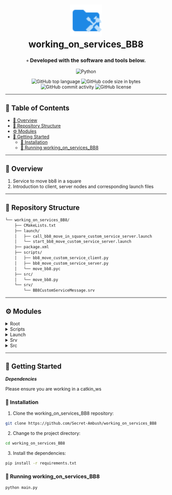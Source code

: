 <div align="center">
<h1 align="center">
<img src="https://raw.githubusercontent.com/PKief/vscode-material-icon-theme/ec559a9f6bfd399b82bb44393651661b08aaf7ba/icons/folder-project.svg" width="100" />
<br>working_on_services_BB8
</h1>
<h3>◦ Developed with the software and tools below.</h3>

<p align="center">
<img src="https://img.shields.io/badge/Python-3776AB.svg?style&logo=Python&logoColor=white" alt="Python" />
</p>
<img src="https://img.shields.io/github/languages/top/Secret-Ambush/working_on_services_BB8?style&color=5D6D7E" alt="GitHub top language" />
<img src="https://img.shields.io/github/languages/code-size/Secret-Ambush/working_on_services_BB8?style&color=5D6D7E" alt="GitHub code size in bytes" />
<img src="https://img.shields.io/github/commit-activity/m/Secret-Ambush/working_on_services_BB8?style&color=5D6D7E" alt="GitHub commit activity" />
<img src="https://img.shields.io/github/license/Secret-Ambush/working_on_services_BB8?style&color=5D6D7E" alt="GitHub license" />
</div>

---

## 📖 Table of Contents
- [📍 Overview](#-overview)
- [📂 Repository Structure](#-repository-structure)
- [⚙️ Modules](#modules)
- [🚀 Getting Started](#-getting-started)
    - [🔧 Installation](#-installation)
    - [🤖 Running working_on_services_BB8](#-running-working_on_services_BB8)

---


## 📍 Overview

1) Service to move bb8 in a square
2) Introduction to client, server nodes and corresponding launch files

---


## 📂 Repository Structure

```sh
└── working_on_services_BB8/
    ├── CMakeLists.txt
    ├── launch/
    │   ├── call_bb8_move_in_square_custom_service_server.launch
    │   └── start_bb8_move_custom_service_server.launch
    ├── package.xml
    ├── scripts/
    │   ├── bb8_move_custom_service_client.py
    │   ├── bb8_move_custom_service_server.py
    │   └── move_bb8.pyc
    ├── src/
    │   └── move_bb8.py
    └── srv/
        └── BB8CustomServiceMessage.srv
```


---

## ⚙️ Modules

<details closed><summary>Root</summary>

| File                                                                                                | Summary                   |
| ---                                                                                                 | ---                       |
| [CMakeLists.txt](https://github.com/Secret-Ambush/working_on_services_BB8/blob/main/CMakeLists.txt) | HTTPStatus Exception: 429 |

</details>

<details closed><summary>Scripts</summary>

| File                                                                                                                                              | Summary                   |
| ---                                                                                                                                               | ---                       |
| [bb8_move_custom_service_client.py](https://github.com/Secret-Ambush/working_on_services_BB8/blob/main/scripts/bb8_move_custom_service_client.py) | HTTPStatus Exception: 429 |
| [bb8_move_custom_service_server.py](https://github.com/Secret-Ambush/working_on_services_BB8/blob/main/scripts/bb8_move_custom_service_server.py) | HTTPStatus Exception: 429 |

</details>

<details closed><summary>Launch</summary>

| File                                                                                                                                                                                   | Summary                   |
| ---                                                                                                                                                                                    | ---                       |
| [start_bb8_move_custom_service_server.launch](https://github.com/Secret-Ambush/working_on_services_BB8/blob/main/launch/start_bb8_move_custom_service_server.launch)                   | HTTPStatus Exception: 429 |
| [call_bb8_move_in_square_custom_service_server.launch](https://github.com/Secret-Ambush/working_on_services_BB8/blob/main/launch/call_bb8_move_in_square_custom_service_server.launch) | HTTPStatus Exception: 429 |

</details>

<details closed><summary>Srv</summary>

| File                                                                                                                              | Summary                   |
| ---                                                                                                                               | ---                       |
| [BB8CustomServiceMessage.srv](https://github.com/Secret-Ambush/working_on_services_BB8/blob/main/srv/BB8CustomServiceMessage.srv) | HTTPStatus Exception: 429 |

</details>

<details closed><summary>Src</summary>

| File                                                                                              | Summary                   |
| ---                                                                                               | ---                       |
| [move_bb8.py](https://github.com/Secret-Ambush/working_on_services_BB8/blob/main/src/move_bb8.py) | HTTPStatus Exception: 429 |

</details>

---

## 🚀 Getting Started

***Dependencies***

Please ensure you are working in a catkin_ws

### 🔧 Installation

1. Clone the working_on_services_BB8 repository:
```sh
git clone https://github.com/Secret-Ambush/working_on_services_BB8
```

2. Change to the project directory:
```sh
cd working_on_services_BB8
```

3. Install the dependencies:
```sh
pip install -r requirements.txt
```

### 🤖 Running working_on_services_BB8

```sh
python main.py
```

